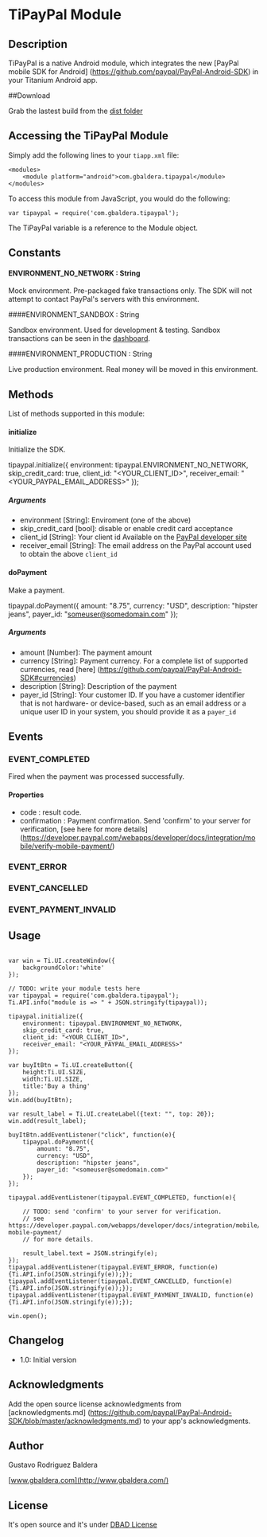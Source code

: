 # TiPayPal Module

## Description

TiPayPal is a native Android module, which integrates the new [PayPal mobile SDK for Android] (https://github.com/paypal/PayPal-Android-SDK) in your Titanium Android app.

##Download

Grab the lastest build from the [dist folder](https://github.com/gbaldera/TiPayPal/tree/master/dist)

## Accessing the TiPayPal Module

Simply add the following lines to your `tiapp.xml` file:
    
    <modules>
        <module platform="android">com.gbaldera.tipaypal</module> 
    </modules>

To access this module from JavaScript, you would do the following:

	var tipaypal = require('com.gbaldera.tipaypal');

The TiPayPal variable is a reference to the Module object.	

## Constants

#### ENVIRONMENT_NO_NETWORK : String

Mock environment. Pre-packaged fake transactions only. The SDK will not attempt to contact PayPal's servers with this environment.

####ENVIRONMENT_SANDBOX : String

Sandbox environment. Used for development & testing. Sandbox transactions can be seen in the [dashboard](https://developer.paypal.com/webapps/developer/dashboard/test).

####ENVIRONMENT_PRODUCTION : String

Live production environment. Real money will be moved in this environment.

## Methods

List of methods supported in this module:

#### initialize

Initialize the SDK.

  tipaypal.initialize({
      environment: tipaypal.ENVIRONMENT_NO_NETWORK,
      skip_credit_card: true,
      client_id: "<YOUR_CLIENT_ID>",
      receiver_email: "<YOUR_PAYPAL_EMAIL_ADDRESS>"
  });

##### Arguments

* environment [String]: Enviroment (one of the above)
* skip_credit_card [bool]: disable or enable credit card acceptance
* client_id [String]: Your client id Available on the [PayPal developer site](https://developer.paypal.com/)
* receiver_email [String]: The email address on the PayPal account used to obtain the above `client_id`

#### doPayment

Make a payment.

  tipaypal.doPayment({
        amount: "8.75",
        currency: "USD",
        description: "hipster jeans",
        payer_id: "<someuser@somedomain.com>"
    });

##### Arguments

* amount [Number]: The payment amount
* currency [String]: Payment currency. For a complete list of supported currencies, read [here] (https://github.com/paypal/PayPal-Android-SDK#currencies) 
* description [String]: Description of the payment
* payer_id [String]: Your customer ID. If you have a customer identifier that is not hardware- or device-based, such as an email address or a unique user ID in your system, you should provide it as a `payer_id`


## Events

### EVENT_COMPLETED

Fired when the payment was processed successfully.

#### Properties

* code : result code.
* confirmation : Payment confirmation. Send 'confirm' to your server for verification, [see here for more details] (https://developer.paypal.com/webapps/developer/docs/integration/mobile/verify-mobile-payment/)

### EVENT_ERROR
### EVENT_CANCELLED
### EVENT_PAYMENT_INVALID

## Usage

```

var win = Ti.UI.createWindow({
    backgroundColor:'white'
});

// TODO: write your module tests here
var tipaypal = require('com.gbaldera.tipaypal');
Ti.API.info("module is => " + JSON.stringify(tipaypal));

tipaypal.initialize({
    environment: tipaypal.ENVIRONMENT_NO_NETWORK,
    skip_credit_card: true,
    client_id: "<YOUR_CLIENT_ID>",
    receiver_email: "<YOUR_PAYPAL_EMAIL_ADDRESS>"
});

var buyItBtn = Ti.UI.createButton({
    height:Ti.UI.SIZE,
    width:Ti.UI.SIZE,
    title:'Buy a thing'
});
win.add(buyItBtn);

var result_label = Ti.UI.createLabel({text: "", top: 20});
win.add(result_label);

buyItBtn.addEventListener("click", function(e){
    tipaypal.doPayment({
        amount: "8.75",
        currency: "USD",
        description: "hipster jeans",
        payer_id: "<someuser@somedomain.com>"
    });
});

tipaypal.addEventListener(tipaypal.EVENT_COMPLETED, function(e){

    // TODO: send 'confirm' to your server for verification.
    // see https://developer.paypal.com/webapps/developer/docs/integration/mobile/verify-mobile-payment/
    // for more details.

    result_label.text = JSON.stringify(e);
});
tipaypal.addEventListener(tipaypal.EVENT_ERROR, function(e){Ti.API.info(JSON.stringify(e));});
tipaypal.addEventListener(tipaypal.EVENT_CANCELLED, function(e){Ti.API.info(JSON.stringify(e));});
tipaypal.addEventListener(tipaypal.EVENT_PAYMENT_INVALID, function(e){Ti.API.info(JSON.stringify(e));});

win.open();

```

## Changelog
* 1.0: Initial version

## Acknowledgments

Add the open source license acknowledgments from [acknowledgments.md] (https://github.com/paypal/PayPal-Android-SDK/blob/master/acknowledgments.md) to your app's acknowledgments.

## Author

Gustavo Rodriguez Baldera

[www.gbaldera.com](http://www.gbaldera.com/) 

## License

It's open source and it's under [DBAD License](http://www.dbad-license.org/)
